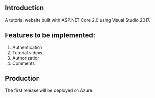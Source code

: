 ## Introduction
A tutorial website built with ASP.NET Core 2.0 using Visual Studio 2017.

## Features to be implemented:
1. Authentication
2. Tutorial videos
3. Authorization
4. Comments

## Production
The first release will be deployed on Azure.

